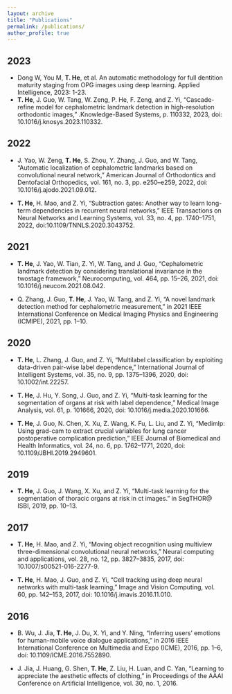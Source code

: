 ```yaml
---
layout: archive
title: "Publications"
permalink: /publications/
author_profile: true
---
```

## 2023
- Dong W, You M, **T. He**, et al. An automatic methodology for full dentition maturity staging from OPG images using deep learning. Applied Intelligence, 2023: 1-23.
- **T. He**, J. Guo, W. Tang, W. Zeng, P. He, F. Zeng, and Z. Yi, “Cascade-refine model for cephalometric landmark detection in high-resolution orthodontic images,” .Knowledge-Based Systems, p. 110332, 2023, doi: 10.1016/j.knosys.2023.110332.

## 2022
- J. Yao, W. Zeng, **T. He**, S. Zhou, Y. Zhang, J. Guo, and W. Tang, “Automatic localization of cephalometric landmarks based on convolutional neural network,” American Journal of Orthodontics and Dentofacial Orthopedics, vol. 161, no. 3, pp. e250–e259, 2022, doi: 10.1016/j.ajodo.2021.09.012.

- **T. He**, H. Mao, and Z. Yi, “Subtraction gates: Another way to learn long-term dependencies in recurrent neural networks,” IEEE Transactions on Neural Networks and Learning Systems, vol. 33, no. 4, pp. 1740–1751, 2022, doi:10.1109/TNNLS.2020.3043752.

## 2021
- **T. He**, J. Yao, W. Tian, Z. Yi, W. Tang, and J. Guo, “Cephalometric landmark detection by considering translational invariance in the twostage framework,” Neurocomputing, vol. 464, pp. 15–26, 2021, doi: 10.1016/j.neucom.2021.08.042.

- Q. Zhang, J. Guo, **T. He**, J. Yao, W. Tang, and Z. Yi, “A novel landmark detection method for cephalometric measurement,” in 2021 IEEE International Conference on Medical Imaging Physics and Engineering (ICMIPE), 2021, pp. 1–10.

## 2020
- **T. He**, L. Zhang, J. Guo, and Z. Yi, “Multilabel classification by exploiting data-driven pair-wise label dependence,” International Journal of Intelligent Systems, vol. 35, no. 9, pp. 1375–1396, 2020, doi: 10.1002/int.22257.

- **T. He**, J. Hu, Y. Song, J. Guo, and Z. Yi, “Multi-task learning for the segmentation of organs at risk with label dependence,” Medical Image Analysis, vol. 61, p. 101666, 2020, doi: 10.1016/j.media.2020.101666.

- **T. He**, J. Guo, N. Chen, X. Xu, Z. Wang, K. Fu, L. Liu, and Z. Yi, “Medimlp: Using grad-cam to extract crucial variables for lung cancer postoperative complication prediction,” IEEE Journal of Biomedical and Health Informatics, vol. 24, no. 6, pp. 1762–1771, 2020, doi: 10.1109/JBHI.2019.2949601.

## 2019
- **T. He**, J. Guo, J. Wang, X. Xu, and Z. Yi, “Multi-task learning for the segmentation of thoracic organs at risk in ct images.” in SegTHOR@ ISBI, 2019, pp. 10–13.

## 2017
- **T. He**, H. Mao, and Z. Yi, “Moving object recognition using multiview three-dimensional convolutional neural networks,” Neural computing and applications, vol. 28, no. 12, pp. 3827–3835, 2017, doi: 10.1007/s00521-016-2277-9.

- **T. He**, H. Mao, J. Guo, and Z. Yi, “Cell tracking using deep neural networks with multi-task learning,” Image and Vision Computing, vol. 60, pp. 142–153, 2017, doi: 10.1016/j.imavis.2016.11.010.

## 2016
- B. Wu, J. Jia, **T. He**, J. Du, X. Yi, and Y. Ning, “Inferring users’ emotions for human-mobile voice dialogue applications,” in 2016 IEEE International Conference on Multimedia and Expo (ICME), 2016, pp. 1–6, doi: 10.1109/ICME.2016.7552890.

- J. Jia, J. Huang, G. Shen, **T. He**, Z. Liu, H. Luan, and C. Yan, “Learning to appreciate the aesthetic effects of clothing,” in Proceedings of the AAAI Conference on Artificial Intelligence, vol. 30, no. 1, 2016.
